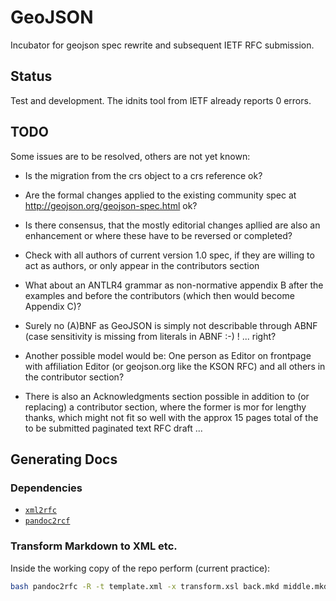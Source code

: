 # GeoJSON

Incubator for geojson spec rewrite and subsequent IETF RFC submission.

## Status

Test and development. The idnits tool from IETF already reports 0 errors.

## TODO

Some issues are to be resolved, others are not yet known:

* Is the migration from the crs object to a crs reference ok?

* Are the formal changes applied to the existing community spec at <http://geojson.org/geojson-spec.html> ok?

* Is there consensus, that the mostly editorial changes apllied are also an enhancement or where these have to be reversed or completed?

* Check with all authors of current version 1.0 spec, if they are willing to act as authors, or only appear in the contributors section

* What about an ANTLR4 grammar as non-normative appendix B after the examples and before the contributors (which then would become Appendix C)?

* Surely no (A)BNF as GeoJSON is simply not describable through ABNF (case sensitivity is missing from literals in ABNF :-) ! ... right?

* Another possible model would be: One person as Editor on frontpage with affiliation Editor (or geojson.org like the KSON RFC) and all others in the contributor section?

* There is also an Acknowledgments section possible in addition to (or replacing) a contributor section, where the former is mor for lengthy thanks, which might not fit so well with the approx 15 pages total of the to be submitted paginated text RFC draft ...

## Generating Docs

### Dependencies

 * [`xml2rfc`](https://pypi.python.org/pypi/xml2rfc/)
 * [`pandoc2rcf`](https://raw.github.com/miekg/pandoc2rfc/master/pandoc2rfc)

### Transform Markdown to XML etc.

Inside the working copy of the repo perform (current practice):

```bash
bash pandoc2rfc -R -t template.xml -x transform.xsl back.mkd middle.mkd && mv draft.txt draft-unpaginated.txt && for i in H N T X; do bash pandoc2rfc -$i -t template.xml -x transform.xsl back.mkd middle.mkd; done
```
